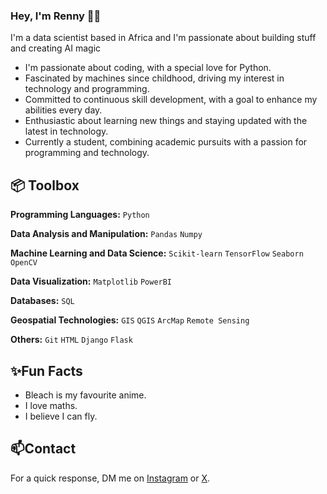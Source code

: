 ### **Hey, I'm Renny** 👋🏽  

I'm a data scientist based in Africa and I'm passionate about building stuff and creating AI magic

+ I'm passionate about coding, with a special love for Python.
+ Fascinated by machines since childhood, driving my interest in technology and programming.
+ Committed to continuous skill development, with a goal to enhance my abilities every day.
+ Enthusiastic about learning new things and staying updated with the latest in technology.
+ Currently a student, combining academic pursuits with a passion for programming and technology.

## 📦 **Toolbox**
**Programming Languages:** `Python`  

**Data Analysis and Manipulation:** `Pandas` `Numpy`  

**Machine Learning and Data Science:** `Scikit-learn` `TensorFlow` `Seaborn` `OpenCV`

**Data Visualization:** `Matplotlib` `PowerBI`

**Databases:** `SQL`

**Geospatial Technologies:** `GIS` `QGIS` `ArcMap` `Remote Sensing`

**Others:** `Git` `HTML` `Django` `Flask`

## ✨Fun Facts
+ Bleach is my favourite anime.
+ I love maths.
+ I believe I can fly.

## 📫Contact
For a quick response, DM me on [Instagram](http://www.instagram.com/rennycodes) or [X](http:..www.twitter.com/rennycodes).
